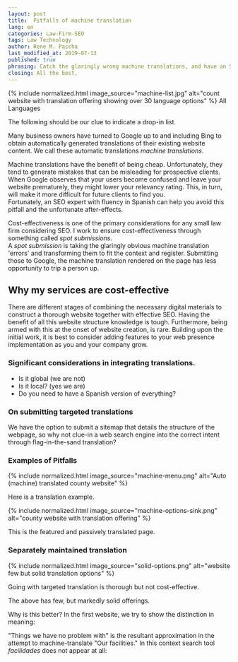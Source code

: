 ```yaml
---
layout: post
title:  Pitfalls of machine translation
lang: en
categories: Law-Firm-SEO
tags: Law Technology
author: Rene M. Paccha
last_modified_at: 2019-07-13
published: true
phrasing: Catch the glaringly wrong machine translations, and have an SEO (as translator) submit those to relevant search engines.
closing: All the best,
---
```

<div class="row">
    <div class="col s12 m7">
      <div class="card small ">
        <div class="card-image">
          <picture>
            {% include normalized.html image_source="machine-list.jpg" alt="count website with translation offering showing over 30 language options" %}
          </picture>
          <span class="card-title black-text">All Languages</span>
        </div>
        <div class="card-content">
          <p>The following should be our clue to indicate a drop-in list.</p>
        </div>
      </div>
    </div>
  </div>

Many business owners have turned to Google up to and including Bing to obtain automatically generated translations of their existing website content. We call these automatic translations _machine translations_.

Machine translations have the benefit of being cheap. Unfortunately, they tend to generate mistakes that can be misleading for prospective clients. When Google observes that your users become confused and leave your website prematurely, they might lower your relevancy rating.
This, in turn, will make it more difficult for future clients to find you.  
Fortunately, an SEO expert with fluency in Spanish can help you avoid this pitfall and the unfortunate after-effects.

Cost-effectiveness is one of the primary considerations for any small law firm considering SEO.
I work to ensure cost-effectiveness through something called _spot submissions_.  
A _spot submission_ is taking the glaringly obvious machine translation 'errors' and transforming them to fit the context and register.  Submitting those to Google, the machine translation rendered on the page has less opportunity to trip a person up.

## Why my services are cost-effective

There are different stages of combining the necessary digital materials to construct a thorough website together with effective SEO. Having the benefit of all this website structure knowledge is tough.  Furthermore, being armed with this at the onset of website creation, is rare. Building upon the initial work, it is best to consider adding features to your web presence implementation as you and your company grow.

### Significant considerations in integrating translations.

- Is it global (we are not)
- Is it local? (yes we are)
- Do you need to have a Spanish version of everything?

### On submitting targeted translations

We have the option to submit a sitemap that details the structure of the webpage, so why not clue-in a web search engine into the correct intent through flag-in-the-sand translation?

### Examples of Pitfalls

<div class="row">
    <div class="col s12 m7">
      <div class="card horizontal ">
        <div class="card-image">
          <picture>
            {% include normalized.html image_source="machine-menu.png" alt="Auto (machine) translated county website" %}
          </picture>
        </div>
        <div class="card-content">
          <p>Here is a translation example.</p>
        </div>
      </div>
    </div>
   </div>

 <div class="row">
     <div class="col s12 m7">
       <div class="card horizontal ">
         <div class="card-image">
           <picture>
             {% include normalized.html image_source="machine-options-sink.png" alt="county website with translation offering" %}
           </picture>
         </div>
         <div class="card-content">
           <p>This is the featured and passively translated page.</p>
         </div>
       </div>
     </div>
   </div>


### Separately maintained translation

<div class="row">
    <div class="col s12 m7">
      <div class="card small ">
        <div class="card-image">
          <picture>
            {% include normalized.html image_source="solid-options.png" alt="website few but solid translation options" %}
          </picture>
        </div>
        <div class="card-content">
          <p>Going with targeted translation is thorough but not cost-effective.</p>
        </div>
      </div>
    </div>
  </div>

The above has few, but markedly solid offerings.  

Why is this better?  In the first website, we try to show the distinction in meaning:

"Things we have no problem with" is the resultant approximation in the attempt to machine-translate "Our facilities."
In this context search tool *facilidades* does not appear at all:
